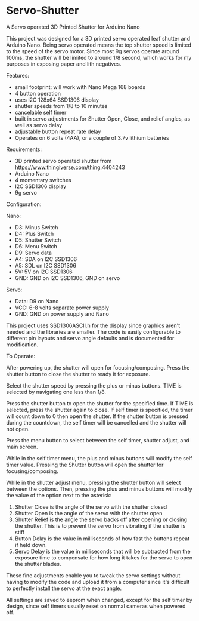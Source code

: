 # Servo-Shutter
A Servo operated 3D Printed Shutter for Arduino Nano

This project was designed for a 3D printed servo operated leaf shutter and Arduino Nano. Being servo operated means the top shutter speed is limited to the speed of the servo motor. Since most 9g servos operate around 100ms, the shutter will be limited to around 1/8 second, which works for my purposes in exposing paper and lith negatives. 

Features: 

- small footprint: will work with Nano Mega 168 boards
- 4 button operation
- uses I2C 128x64 SSD1306 display
- shutter speeds from 1/8 to 10 minutes
- cancelable self timer
- built in servo adjustments for Shutter Open, Close, and relief angles, as well as servo delay
- adjustable button repeat rate delay
- Operates on 6 volts (4AA), or a couple of 3.7v lithium batteries

Requirements:

- 3D printed servo operated shutter from https://www.thingiverse.com/thing:4404243
- Arduino Nano
- 4 momentary switches
- I2C SSD1306 display
- 9g servo

Configuration:

Nano:
- D3: Minus Switch
- D4: Plus Switch
- D5: Shutter Switch
- D6: Menu Switch
- D9: Servo data
- A4: SDA on I2C SSD1306
- A5: SDL on I2C SSD1306
- 5V: 5V on I2C SSD1306
- GND: GND on I2C SSD1306, GND on servo

Servo:
- Data: D9 on Nano
- VCC: 6-8 volts separate power supply
- GND: GND on power supply and Nano

This project uses SSD1306ASCII.h for the display since graphics aren't needed and the libraries are smaller. The code is easily configurable to different pin layouts and servo angle defaults and is documented for modification. 

To Operate:

After powering up, the shutter will open for focusing/composing. Press the shutter button to close the shutter to ready it for exposure.

Select the shutter speed by pressing the plus or minus buttons. TIME is selected by navigating one less than 1/8. 

Press the shutter button to open the shutter for the specified time. If TIME is selected, press the shutter again to close. If self timer is specified, the timer will count down to 0 then open the shutter. If the shutter button is pressed during the countdown, the self timer will be cancelled and the shutter will not open. 

Press the menu button to select between the self timer, shutter adjust, and main screen.

While in the self timer menu, the plus and minus buttons will modify the self timer value. Pressing the Shutter button will open the shutter for focusing/composing.

While in the shutter adjust menu, pressing the shutter button will select between the options. Then, pressing the plus and minus buttons will modify the value of the option next to the asterisk:
1. Shutter Close is the angle of the servo with the shutter closed
2. Shutter Open is the angle of the servo with the shutter open
3. Shutter Relief is the angle the servo backs off after opening or closing the shutter. This is to prevent the servo from vibrating if the shutter is stiff
4. Button Delay is the value in milliseconds of how fast the buttons repeat if held down. 
5. Servo Delay is the value in milliseconds that will be subtracted from the exposure time to compensate for how long it takes for the servo to open the shutter blades.

These fine adjustments enable you to tweak the servo settings without having to modify the code and upload it from a computer since it's difficult to perfectly install the servo at the exact angle. 

All settings are saved to eeprom when changed, except for the self timer by design, since self timers usually reset on normal cameras when powered off. 
